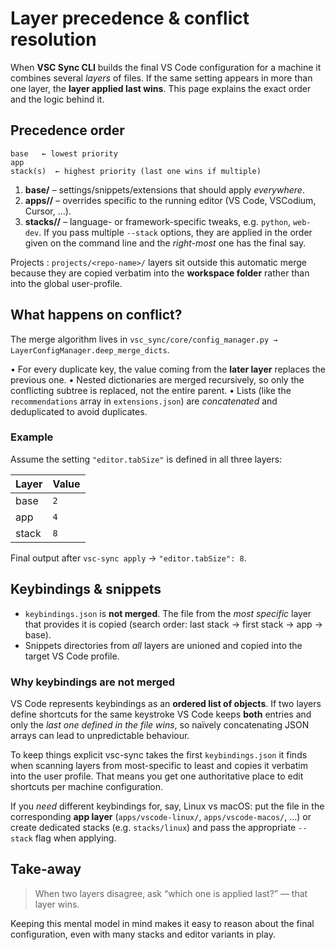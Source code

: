 # Layer precedence & conflict resolution

When **VSC Sync CLI** builds the final VS Code configuration for a machine it
combines several *layers* of files. If the same setting appears in more than
one layer, the **layer applied last wins**.  This page explains the exact order
and the logic behind it.

## Precedence order

```
base   ← lowest priority
app
stack(s)  ← highest priority (last one wins if multiple)
```

1. **base/** – settings/snippets/extensions that should apply *everywhere*.
2. **apps/<alias>/** – overrides specific to the running editor (VS Code,
   VSCodium, Cursor, …).
3. **stacks/<name>/** – language- or framework-specific tweaks, e.g. `python`,
   `web-dev`. If you pass multiple `--stack` options, they are applied in the
   order given on the command line and the *right-most* one has the final say.

Projects
:   `projects/<repo-name>/` layers sit outside this automatic merge because they
    are copied verbatim into the **workspace folder** rather than into the
    global user-profile.

## What happens on conflict?

The merge algorithm lives in
`vsc_sync/core/config_manager.py → LayerConfigManager.deep_merge_dicts`.

• For every duplicate key, the value coming from the **later layer** replaces
  the previous one. 
• Nested dictionaries are merged recursively, so only the conflicting subtree
  is replaced, not the entire parent.
• Lists (like the `recommendations` array in `extensions.json`) are
  *concatenated* and deduplicated to avoid duplicates.

### Example

Assume the setting `"editor.tabSize"` is defined in all three layers:

| Layer | Value |
|-------|-------|
| base  | `2`   |
| app   | `4`   |
| stack | `8`   |

Final output after `vsc-sync apply` → `"editor.tabSize": 8`.

## Keybindings & snippets

* `keybindings.json` is **not merged**. The file from the *most specific* layer
  that provides it is copied (search order: last stack → first stack → app →
  base).
* Snippets directories from *all* layers are unioned and copied into the
  target VS Code profile.

### Why keybindings are not merged

VS Code represents keybindings as an **ordered list of objects**. If two layers
define shortcuts for the same keystroke VS Code keeps **both** entries and only
the *last one defined in the file wins*, so naïvely concatenating JSON arrays
can lead to unpredictable behaviour.

To keep things explicit vsc-sync takes the first `keybindings.json` it finds
when scanning layers from most-specific to least and copies it verbatim into
the user profile.  That means you get one authoritative place to edit
shortcuts per machine configuration.

If you *need* different keybindings for, say, Linux vs macOS: put the file in
the corresponding **app layer** (`apps/vscode-linux/`, `apps/vscode-macos/`, …)
or create dedicated stacks (e.g. `stacks/linux`) and pass the appropriate
`--stack` flag when applying.

## Take-away

> When two layers disagree, ask “which one is applied last?” — that layer wins.

Keeping this mental model in mind makes it easy to reason about the final
configuration, even with many stacks and editor variants in play.
